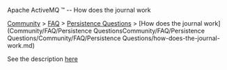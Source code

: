 Apache ActiveMQ ™ -- How does the journal work 

[Community](community.md) > [FAQ](CommunityCommunity/Community/faq.md) > [Persistence Questions](Community/FAQCommunity/FAQ/Community/FAQ/persistence-questions.md) > [How does the journal work](Community/FAQ/Persistence QuestionsCommunity/FAQ/Persistence Questions/Community/FAQ/Persistence Questions/how-does-the-journal-work.md)


See the description [here](Features/persistence.md)

